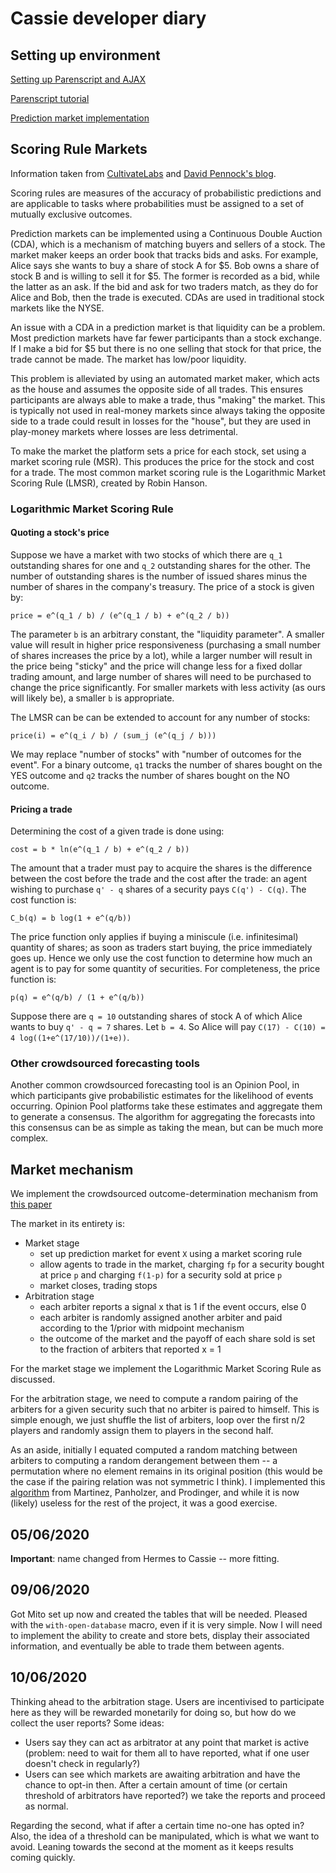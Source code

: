 # Cassie developer diary

## Setting up environment

[Setting up Parenscript and AJAX][jeaye]

[Parenscript tutorial][parenscript]

[Prediction market implementation][implementation]

[jeaye]: https://blog.jeaye.com/2015/09/27/parenscript-ajax/
[parenscript]: https://common-lisp.net/project/parenscript/tutorial.html
[implementation]: https://github.com/JohnNay/predMarket

## Scoring Rule Markets

Information taken from [CultivateLabs][cultivate-labs] and [David Pennock's
blog][oddhead].

Scoring rules are measures of the accuracy of probabilistic predictions and are
applicable to tasks where probabilities must be assigned to a set of mutually
exclusive outcomes.

Prediction markets can be implemented using a Continuous Double Auction (CDA),
which is a mechanism of matching buyers and sellers of a stock. The market
maker keeps an order book that tracks bids and asks. For example, Alice says
she wants to buy a share of stock A for $5. Bob owns a share of stock B and is
willing to sell it for $5. The former is recorded as a bid, while the latter as
an ask. If the bid and ask for two traders match, as they do for Alice and Bob,
then the trade is executed. CDAs are used in traditional stock markets like the
NYSE.

An issue with a CDA in a prediction market is that liquidity can be a problem.
Most prediction markets have far fewer participants than a stock exchange. If I
make a bid for $5 but there is no one selling that stock for that price, the
trade cannot be made. The market has low/poor liquidity.

This problem is alleviated by using an automated market maker, which acts as
the house and assumes the opposite side of all trades. This ensures
participants are always able to make a trade, thus "making" the market. This is
typically not used in real-money markets since always taking the opposite side
to a trade could result in losses for the "house", but they are used in
play-money markets where losses are less detrimental.

To make the market the platform sets a price for each stock, set using a market
scoring rule (MSR). This produces the price for the stock and cost for a trade.
The most common market scoring rule is the Logarithmic Market Scoring Rule
(LMSR), created by Robin Hanson.

### Logarithmic Market Scoring Rule

#### Quoting a stock's price

Suppose we have a market with two stocks of which there are `q_1` outstanding
shares for one and `q_2` outstanding shares for the other. The number of
outstanding shares is the number of issued shares minus the number of shares in
the company's treasury. The price of a stock is given by:

```
price = e^(q_1 / b) / (e^(q_1 / b) + e^(q_2 / b))
```

The parameter `b` is an arbitrary constant, the "liquidity parameter". A
smaller value will result in higher price responsiveness (purchasing a small
number of shares increases the price by a lot), while a larger number will
result in the price being "sticky" and the price will change less for a fixed
dollar trading amount, and large number of shares will need to be purchased to
change the price significantly. For smaller markets with less activity (as ours
will likely be), a smaller `b` is appropriate.

The LMSR can be can be extended to account for any number of stocks:

```
price(i) = e^(q_i / b) / (sum_j (e^(q_j / b)))
```

We may replace "number of stocks" with "number of outcomes for the event". For
a binary outcome, `q1` tracks the number of shares bought on the YES outcome
and `q2` tracks the number of shares bought on the NO outcome.

#### Pricing a trade

Determining the cost of a given trade is done using:

```
cost = b * ln(e^(q_1 / b) + e^(q_2 / b))
```

The amount that a trader must pay to acquire the shares is the difference
between the cost before the trade and the cost after the trade: an agent
wishing to purchase `q' - q` shares of a security pays `C(q') - C(q)`. The cost
function is:

```
C_b(q) = b log(1 + e^(q/b))
```

The price function only applies if buying a miniscule (i.e. infinitesimal)
quantity of shares; as soon as traders start buying, the price immediately goes
up. Hence we only use the cost function to determine how much an agent is to
pay for some quantity of securities. For completeness, the price function is:

```
p(q) = e^(q/b) / (1 + e^(q/b))
```

Suppose there are `q = 10` outstanding shares of stock A of which Alice wants
to buy `q' - q = 7` shares. Let `b = 4`. So Alice will pay `C(17) - C(10) = 4
log((1+e^(17/10))/(1+e))`.

### Other crowdsourced forecasting tools

Another common crowdsourced forecasting tool is an Opinion Pool, in which
participants give probabilistic estimates for the likelihood of events
occurring. Opinion Pool platforms take these estimates and aggregate them to
generate a consensus. The algorithm for aggregating the forecasts into this
consensus can be as simple as taking the mean, but can be much more complex.

[cultivate-labs]: https://www.cultivatelabs.com/prediction-markets-guide/what-are-the-different-types-of-prediction-markets
[oddhead]: http://blog.oddhead.com/2006/10/30/implementing-hansons-market-maker/

## Market mechanism

We implement the crowdsourced outcome-determination mechanism from [this
paper][CODiPM]

The market in its entirety is:
- Market stage
  - set up prediction market for event `X` using a market scoring rule
  - allow agents to trade in the market, charging `fp` for a security bought at
    price `p` and charging `f(1-p)` for a security sold at price `p`
  - market closes, trading stops
- Arbitration stage
  - each arbiter reports a signal x that is 1 if the event occurs, else 0
  - each arbiter is randomly assigned another arbiter and paid according to the
	1/prior with midpoint mechanism
  - the outcome of the market and the payoff of each share sold is set to the
	fraction of arbiters that reported x = 1

For the market stage we implement the Logarithmic Market Scoring Rule as
discussed.

For the arbitration stage, we need to compute a random pairing of the arbiters
for a given security such that no arbiter is paired to himself. This is simple
enough, we just shuffle the list of arbiters, loop over the first n/2 players
and randomly assign them to players in the second half.

As an aside, initially I equated computed a random matching between arbiters to
computing a random derangement between them -- a permutation where no element
remains in its original position (this would be the case if the pairing
relation was not symmetric I think). I implemented this
[algorithm][random-derangement-algorithm] from Martinez, Panholzer, and
Prodinger, and while it is now (likely) useless for the rest of the project, it
was a good exercise.

[CODiPM]: https://arxiv.org/abs/1612.04885
[random-derangement-algorithm]: https://epubs.siam.org/doi/pdf/10.1137/1.9781611972986.7

## 05/06/2020
**Important**: name changed from Hermes to Cassie -- more fitting.

## 09/06/2020
Got Mito set up now and created the tables that will be needed. Pleased with
the `with-open-database` macro, even if it is very simple. Now I will need to
implement the ability to create and store bets, display their associated
information, and eventually be able to trade them between agents.

## 10/06/2020
Thinking ahead to the arbitration stage. Users are incentivised to participate
here as they will be rewarded monetarily for doing so, but how do we collect
the user reports? Some ideas:
- Users say they can act as arbitrator at any point that market is active
  (problem: need to wait for them all to have reported, what if one user
  doesn't check in regularly?)
- Users can see which markets are awaiting arbitration and have the chance to
  opt-in then. After a certain amount of time (or certain threshold of
  arbitrators have reported?) we take the reports and proceed as normal.

Regarding the second, what if after a certain time no-one has opted in? Also,
the idea of a threshold can be manipulated, which is what we want to avoid.
Leaning towards the second at the moment as it keeps results coming quickly.
